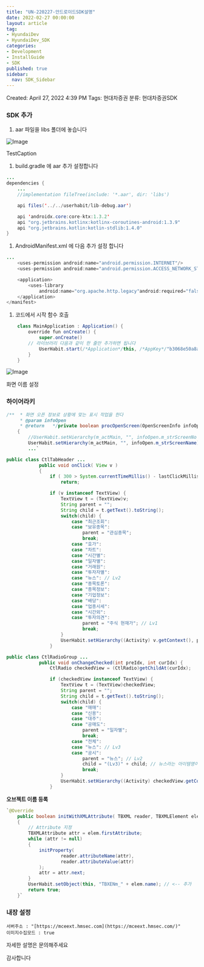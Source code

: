 ```yaml
---
title: "UN-220227-안드로이드SDK설명"
date: 2022-02-27 00:00:00
layout: article
tag: 
- HyundaiDev
- HyundaiDev_SDK
categories: 
- Development
- InstallGuide
- SDK
published: true
sidebar:
  nav: SDK_Sidebar
---
```


Created: April 27, 2022 4:39 PM
Tags: 현대차증권
분류: 현대차증권SDK

### SDK 추가

1. aar 파일을 libs 폴더에 놓습니다

![Image]({{site.url}}/{{site.baseurl}}/assets/images/posts/2022-02-27-UN-220227-안드로이드SDK설명/untitled.png)

TestCaption

1. build.gradle 에 aar 추가 설정합니다

```java
...
dependencies {
    ...
    //implementation fileTree(include: '*.aar', dir: 'libs')

    api files('../../userhabit/lib-debug.aar')

    api 'androidx.core:core-ktx:1.3.2'
    api "org.jetbrains.kotlinx:kotlinx-coroutines-android:1.3.9"
    api "org.jetbrains.kotlin:kotlin-stdlib:1.4.0"
}
```

1. AndroidManifest.xml 에 다음 추가 설정 합니다

```java
...
    <uses-permission android:name="android.permission.INTERNET"/>
    <uses-permission android:name="android.permission.ACCESS_NETWORK_STATE"/>

    <application>
        <uses-library
            android:name="org.apache.http.legacy"android:required="false" />
    </application>
</manifest>
```

1. 코드에서 시작 함수 호출

```java
	class MainApplication : Application() {
	    override fun onCreate() {
        	super.onCreate()
		// 라이브러리 다음과 같이 한 줄만 추가하면 됩니다
	        UserHabit.start(/*Application*/this, /*AppKey*/"b3068e50a8afca37a2909990f9b8c0f7efbe2168")
	    }
	}
```

![Image]({{site.url}}/{{site.baseurl}}/assets/images/posts/2022-02-27-UN-220227-안드로이드SDK설명/untitled_1.png)

화면 이름 설정

### 하이어라키

```java
/**	 * 화면 오픈 정보로 상황에 맞는 표시 작업을 한다
	 * @param infoOpen
	 * @return	 */private boolean procOpenScreen(OpenScreenInfo infoOpen)
	{
		//UserHabit.setHierarchy(m_actMain, "", infoOpen.m_strScreenNo + infoOpen.m_strScreenName);
		UserHabit.setHierarchy(m_actMain, "", infoOpen.m_strScreenName);
		...`
```

```java
public class CtlTabHeader ...
			public void onClick( View v )
			{
				if ( 300 > System.currentTimeMillis() - lastClickMillis )
					return;

				if (v instanceof TextView) {
					TextView t = (TextView)v;
					String parent = "";
					String child = t.getText().toString();
					switch(child) {
						case "최근조회":
						case "보유종목":
							parent = "관심종목";
							break;
						case "호가":
						case "차트":
						case "시간별":
						case "일자별":
						case "거래원":
						case "투자자별":
						case "뉴스": // Lv2
						case "종목토론":
						case "종목정보":
						case "기업정보":
						case "배당":
						case "업종시세":
						case "시간외":
						case "투자의견":
							parent = "주식 현재가"; // Lv1
							break;
					}
					UserHabit.setHierarchy((Activity) v.getContext(), parent, child);
				}
```

```java
public class CtlRadioGroup ...
			public void onChangeChecked(int preIdx, int curIdx) {
				CtlRadio checkedView = (CtlRadio)getChildAt(curIdx);

				if (checkedView instanceof TextView) {
					TextView t = (TextView)checkedView;
					String parent = "";
					String child = t.getText().toString();
					switch(child) {
						case "매매":
						case "신용":
						case "대주":
						case "공매도":
							parent = "일자별";
							break;
						case "전체":
						case "뉴스": // Lv3
						case "공시":
							parent = "뉴스"; // Lv2
							child = "(Lv3)" + child; // 뉴스라는 아이템명이 겹쳐서 하위 뉴스는 다른 이름으로 변경
							break;
					}
					UserHabit.setHierarchy((Activity) checkedView.getContext(), parent, child);
				}
```

**오브젝트 이름 등록**

```java
`@Override
	public boolean initWithXMLAttribute( TBXML reader, TBXMLElement elem )
	{
		// Attribute 지정
		TBXMLAttribute attr = elem.firstAttribute;
		while (attr != null) 
		{
			initProperty(
					reader.attributeName(attr), 
					reader.attributeValue(attr)
			);
			attr = attr.next;
		}
		UserHabit.setObject(this, "TBXENm_" + elem.name); // <-- 추가
		return true;
	}`
```

### 내장 설정

```
서버주소 : "[https://mceext.hmsec.com](https://mceext.hmsec.com/)"
이미지수집모드 : true
```

자세한 설명은 문의해주세요

감사합니다

